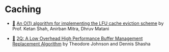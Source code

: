 # Caching

* [:scroll:](a-constant-algorithm-for-implementing-the-lfu-cache-eviction-scheme.pdf) [An O(1) algorithm for implementing the LFU cache eviction scheme](https://github.com/papers-we-love/papers-we-love/blob/master/caching/a-constant-algorithm-for-implementing-the-lfu-cache-eviction-scheme.pdf) by Prof. Ketan Shah, Anirban Mitra, Dhruv Matani

* [:scroll:](2q-a-low-overhead-high-performance-buffer-management-replacement-algorithm.pdf) [2Q: A Low Overhead High Performance Buffer Management Replacement Algorithm](http://www.vldb.org/conf/1994/P439.PDF) by Theodore Johnson and Dennis Shasha
